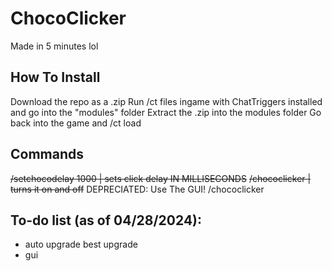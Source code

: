 # ChocoClicker
Made in 5 minutes lol

## How To Install
Download the repo as a .zip
Run /ct files ingame with ChatTriggers installed and go into the "modules" folder
Extract the .zip into the modules folder
Go back into the game and /ct load

## Commands
~~/setchocodelay 1000 | sets click delay IN MILLISECONDS~~
~~/chococlicker | turns it on and off~~
DEPRECIATED: Use The GUI! /chococlicker

## To-do list (as of 04/28/2024):
- auto upgrade best upgrade
- gui
